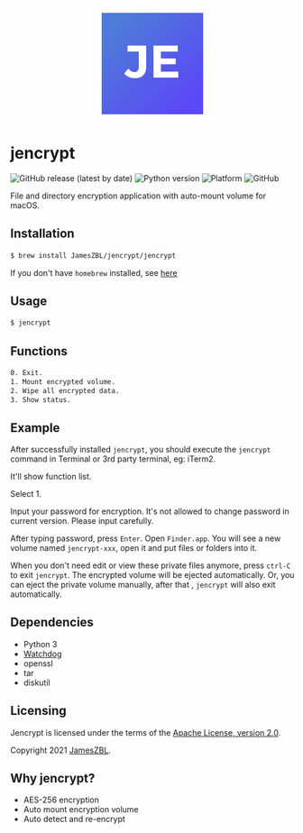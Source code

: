 
<span style="display:block;text-align:center">![logo](logo.png)</span>

# jencrypt

![GitHub release (latest by date)](https://img.shields.io/github/v/release/jameszbl/jencrypt?label=RELEASE&style=flat-square&logo=github)
![Python version](https://img.shields.io/badge/python-%3E%3D3-green?style=flat-square&logo=python)
![Platform](https://img.shields.io/badge/platform-macOS-lightgrey?style=flat-square)
![GitHub](https://img.shields.io/github/license/jameszbl/jencrypt?color=orange&style=flat-square)


File and directory encryption application with auto-mount volume for macOS. 


Installation
--------

```bash
$ brew install JamesZBL/jencrypt/jencrypt
```

If you don't have ``homebrew`` installed, see [here](https://brew.sh)


Usage
--------

```bash
$ jencrypt
```


Functions
--------

```
0. Exit.
1. Mount encrypted volume.
2. Wipe all encrypted data.
3. Show status.
```


Example
--------

After successfully installed ``jencrypt``, you should execute the ``jencrypt`` command in Terminal 
 or 3rd party terminal, eg: iTerm2.
 
It'll show function list.

Select 1.

Input your password for encryption. It's not allowed to change password in current version.
Please input carefully.

After typing password, press ``Enter``. Open ``Finder.app``. You will see a new volume named
``jencrypt-xxx``, open it and put files or folders into it. 

When you don't need edit or view these private files anymore, press ``ctrl-C`` to exit ``jencrypt``.
The encrypted volume will be ejected automatically. Or, you can eject the private volume manually, after that
, ``jencrypt`` will also exit automatically.


Dependencies
------------

* Python 3
* [Watchdog](https://github.com/gorakhargosh/watchdog)
* openssl
* tar
* diskutil


Licensing
---------

Jencrypt is licensed under the terms of the [Apache License, version 2.0](http://www.apache.org/licenses/LICENSE-2.0).

Copyright 2021 [JamesZBL](https://github.com/JamesZBL).


Why jencrypt?
------------

* AES-256 encryption
* Auto mount encryption volume
* Auto detect and re-encrypt

